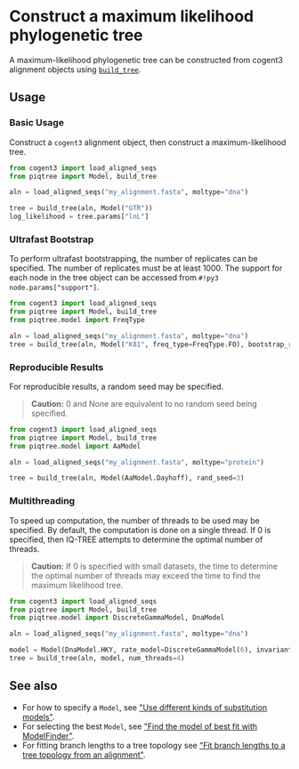 # Construct a maximum likelihood phylogenetic tree

A maximum-likelihood phylogenetic tree can be constructed from
cogent3 alignment objects using [`build_tree`](../api/tree/build_tree.md).

## Usage

### Basic Usage

Construct a `cogent3` alignment object, then construct a maximum-likelihood tree.

```python
from cogent3 import load_aligned_seqs
from piqtree import Model, build_tree

aln = load_aligned_seqs("my_alignment.fasta", moltype="dna")

tree = build_tree(aln, Model("GTR"))
log_likelihood = tree.params["lnL"]
```

### Ultrafast Bootstrap

To perform ultrafast bootstrapping, the number of replicates can be specified. The number of replicates must be at least 1000.
The support for each node in the tree object can be accessed from `#!py3 node.params["support"]`.

```python
from cogent3 import load_aligned_seqs
from piqtree import Model, build_tree
from piqtree.model import FreqType

aln = load_aligned_seqs("my_alignment.fasta", moltype="dna")
tree = build_tree(aln, Model("K81", freq_type=FreqType.FO), bootstrap_replicates=2000)
```

### Reproducible Results

For reproducible results, a random seed may be specified.
> **Caution:** 0 and None are equivalent to no random seed being specified.

```python
from cogent3 import load_aligned_seqs
from piqtree import Model, build_tree
from piqtree.model import AaModel

aln = load_aligned_seqs("my_alignment.fasta", moltype="protein")

tree = build_tree(aln, Model(AaModel.Dayhoff), rand_seed=3)
```

### Multithreading

To speed up computation, the number of threads to be used may be specified.
By default, the computation is done on a single thread. If 0 is specified,
then IQ-TREE attempts to determine the optimal number of threads.

> **Caution:** If 0 is specified with small datasets, the time to determine the
> optimal number of threads may exceed the time to find the maximum likelihood
> tree.

```python
from cogent3 import load_aligned_seqs
from piqtree import Model, build_tree
from piqtree.model import DiscreteGammaModel, DnaModel

aln = load_aligned_seqs("my_alignment.fasta", moltype="dna")

model = Model(DnaModel.HKY, rate_model=DiscreteGammaModel(6), invariant_sites=True)
tree = build_tree(aln, model, num_threads=4)
```

## See also

- For how to specify a `Model`, see ["Use different kinds of substitution models"](using_substitution_models.md).
- For selecting the best `Model`, see ["Find the model of best fit with ModelFinder"](using_model_finder.md).
- For fitting branch lengths to a tree topology see ["Fit branch lengths to a tree topology from an alignment"](fit_tree_topology.md).
